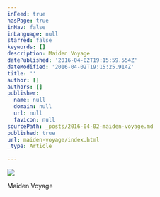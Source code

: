 ```yaml
---
inFeed: true
hasPage: true
inNav: false
inLanguage: null
starred: false
keywords: []
description: Maiden Voyage
datePublished: '2016-04-02T19:15:59.554Z'
dateModified: '2016-04-02T19:15:25.914Z'
title: ''
author: []
authors: []
publisher:
  name: null
  domain: null
  url: null
  favicon: null
sourcePath: _posts/2016-04-02-maiden-voyage.md
published: true
url: maiden-voyage/index.html
_type: Article

---
```

![](https://the-grid-user-content.s3-us-west-2.amazonaws.com/aa3e7238-df80-4a1a-ae18-a3e0f70ba73a.jpg)

Maiden Voyage